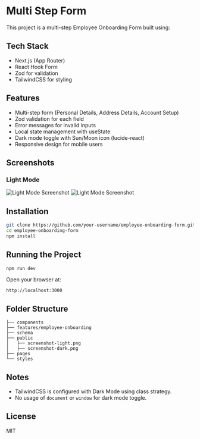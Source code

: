 # Multi Step Form

This project is a multi-step Employee Onboarding Form built using:

## Tech Stack

- Next.js (App Router)
- React Hook Form
- Zod for validation
- TailwindCSS for styling
## Features

- Multi-step form (Personal Details, Address Details, Account Setup)
- Zod validation for each field
- Error messages for invalid inputs
- Local state management with useState
- Dark mode toggle with Sun/Moon icon (lucide-react)
- Responsive design for mobile users

## Screenshots

### Light Mode

![Light Mode Screenshot](./public/Screenshot%202025-04-10%20at%2010.45.02 PM.png)
![Light Mode Screenshot](./public/Screenshot%202025-04-10%20at%2010.45.08 PM.png)


## Installation

```bash
git clone https://github.com/your-username/employee-onboarding-form.git
cd employee-onboarding-form
npm install
```

## Running the Project

```bash
npm run dev
```

Open your browser at:

```
http://localhost:3000
```

## Folder Structure

```
├── components
├── features/employee-onboarding
├── schema
├── public
│   ├── screenshot-light.png
│   ├── screenshot-dark.png
├── pages
└── styles
```

## Notes

- TailwindCSS is configured with Dark Mode using class strategy.
- No usage of `document` or `window` for dark mode toggle.

## License

MIT

